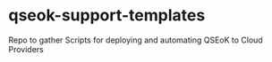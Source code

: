 # qseok-support-templates
Repo to gather Scripts for deploying and automating QSEoK to Cloud Providers
